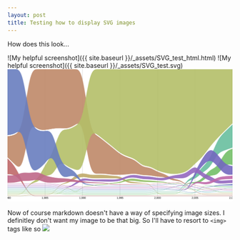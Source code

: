 ```yaml
---
layout: post
title: Testing how to display SVG images
---
```


How does this look...

![My helpful screenshot]({{ site.baseurl }}/_assets/SVG_test_html.html)
![My helpful screenshot]({{ site.baseurl }}/_assets/SVG_test.svg)
![My helpful screenshot](/_assets/SVG_test.svg)

Now of course markdown doesn't have a way of specifying image sizes. I definitley don't want my image to be that big. So I'll have to resort to `<img>` tags like so 
<img src="{{site.baseurl}}/_assets/SVG_test.svg" width="325px" />
